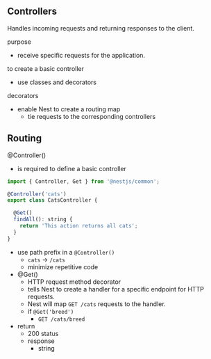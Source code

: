 ## Controllers

Handles incoming requests and returning responses to the client.

purpose
- receive specific requests for the application.

to create a basic controller
- use classes and decorators

decorators
- enable Nest to create a routing map
  - tie requests to the corresponding controllers

## Routing

@Controller()
- is required to define a basic controller

```javascript
import { Controller, Get } from '@nestjs/common';

@Controller('cats')
export class CatsController {

  @Get()
  findAll(): string {
    return 'This action returns all cats';
  }
}
```

- use path prefix in a `@Controller()`
  - `cats` -> `/cats`
  - minimize repetitive code
- @Get()
  - HTTP request method decorator
  - tells Nest to create a handler for a specific endpoint for HTTP requests.
  - Nest will map `GET /cats` requests to the handler.
  - if `@Get('breed')`
    - `GET /cats/breed`
- return
  - 200 status
  - response
    - string

